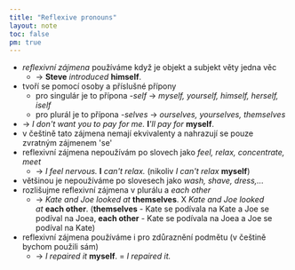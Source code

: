```yaml
---
title: "Reflexive pronouns"
layout: note
toc: false
pm: true
---
```

- _reflexivní zájmena_ používáme když je objekt a subjekt věty jedna věc
    - -> **Steve** _introduced_ **himself**.
- tvoří se pomocí osoby a příslušné přípony
    - pro singulár je to přípona _-self_ -> _myself, yourself, himself, herself, iself_
    - pro plurál je to přípona _-selves_ -> _ourselves, yourselves, themselves_
- -> _I don't want you to pay for me._ **I**_'ll pay for_ **myself**.
- v češtině tato zájmena nemají ekvivalenty a nahrazují se pouze zvratným zájmenem 'se'
- reflexivní zájmena nepoužívám po slovech jako _feel, relax, concentrate, meet_
    - -> _I feel nervous._ **I** _can't relax._ (nikoliv _I can't relax_ **myself**)
- většinou je nepoužíváme po slovesech jako _wash, shave, dress,..._
- rozlišujme reflexivní zájmena v plurálu a _each other_
    - -> _Kate and Joe looked at_ **themselves**. X _Kate and Joe looked at_ **each other**. (**themselves** - Kate se podívala na Kate a Joe se podíval na Joea, **each other** - Kate se podívala na Joea a Joe se podíval na Kate)
- reflexivní zájmena používáme i pro zdůraznění podmětu (v češtině bychom použili sám)
    - -> _I repaired it_ **myself**. = _I repaired it._
